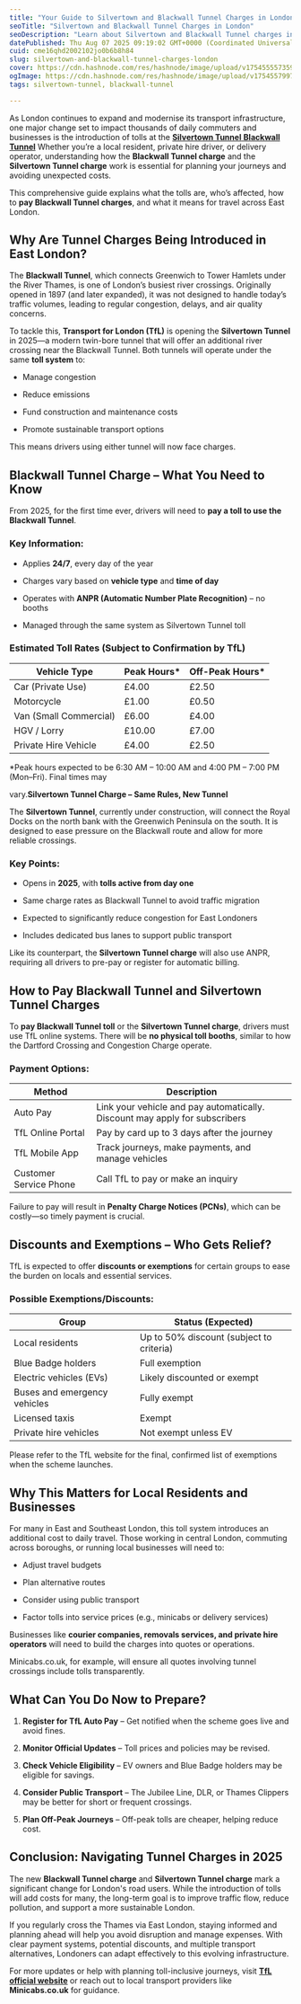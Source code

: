 ```yaml
---
title: "Your Guide to Silvertown and Blackwall Tunnel Charges in London"
seoTitle: "Silvertown and Blackwall Tunnel Charges in London"
seoDescription: "Learn about Silvertown and Blackwall Tunnel charges in London. Get details on toll costs, how to pay, exemptions, and what it means for local drive"
datePublished: Thu Aug 07 2025 09:19:02 GMT+0000 (Coordinated Universal Time)
cuid: cme16qhd2002102jo0b6b8h84
slug: silvertown-and-blackwall-tunnel-charges-london
cover: https://cdn.hashnode.com/res/hashnode/image/upload/v1754555573597/2bd8ee98-8c59-45a4-befe-ec969c93c36c.jpeg
ogImage: https://cdn.hashnode.com/res/hashnode/image/upload/v1754557997692/0f558ab8-7faa-471b-9731-97517cf2e5f5.jpeg
tags: silvertown-tunnel, blackwall-tunnel

---
```


As London continues to expand and modernise its transport infrastructure, one major change set to impact thousands of daily commuters and businesses is the introduction of tolls at the [**Silvertown Tunnel** **Blackwall Tunnel**](https://www.minicabs.co.uk/blog/silvertown-blackwall-tunnel-charge/) Whether you’re a local resident, private hire driver, or delivery operator, understanding how the **Blackwall Tunnel charge** and the **Silvertown Tunnel charge** work is essential for planning your journeys and avoiding unexpected costs.

This comprehensive guide explains what the tolls are, who’s affected, how to **pay Blackwall Tunnel charges**, and what it means for travel across East London.

## **Why Are Tunnel Charges Being Introduced in East London?**

The **Blackwall Tunnel**, which connects Greenwich to Tower Hamlets under the River Thames, is one of London’s busiest river crossings. Originally opened in 1897 (and later expanded), it was not designed to handle today’s traffic volumes, leading to regular congestion, delays, and air quality concerns.

To tackle this, **Transport for London (TfL)** is opening the **Silvertown Tunnel** in 2025—a modern twin-bore tunnel that will offer an additional river crossing near the Blackwall Tunnel. Both tunnels will operate under the same **toll system** to:

* Manage congestion
    
* Reduce emissions
    
* Fund construction and maintenance costs
    
* Promote sustainable transport options
    

This means drivers using either tunnel will now face charges.

## **Blackwall Tunnel Charge – What You Need to Know**

From 2025, for the first time ever, drivers will need to **pay a toll to use the Blackwall Tunnel**.

### **Key Information:**

* Applies **24/7**, every day of the year
    
* Charges vary based on **vehicle type** and **time of day**
    
* Operates with **ANPR (Automatic Number Plate Recognition)** – no booths
    
* Managed through the same system as Silvertown Tunnel toll
    

### **Estimated Toll Rates (Subject to Confirmation by TfL)**

| Vehicle Type | Peak Hours\* | Off-Peak Hours\* |
| --- | --- | --- |
| Car (Private Use) | £4.00 | £2.50 |
| Motorcycle | £1.00 | £0.50 |
| Van (Small Commercial) | £6.00 | £4.00 |
| HGV / Lorry | £10.00 | £7.00 |
| Private Hire Vehicle | £4.00 | £2.50 |

\*Peak hours expected to be 6:30 AM – 10:00 AM and 4:00 PM – 7:00 PM (Mon–Fri). Final times may

vary.**Silvertown Tunnel Charge – Same Rules, New Tunnel**

The **Silvertown Tunnel**, currently under construction, will connect the Royal Docks on the north bank with the Greenwich Peninsula on the south. It is designed to ease pressure on the Blackwall route and allow for more reliable crossings.

### **Key Points:**

* Opens in **2025**, with **tolls active from day one**
    
* Same charge rates as Blackwall Tunnel to avoid traffic migration
    
* Expected to significantly reduce congestion for East Londoners
    
* Includes dedicated bus lanes to support public transport
    

Like its counterpart, the **Silvertown Tunnel charge** will also use ANPR, requiring all drivers to pre-pay or register for automatic billing.

## **How to Pay Blackwall Tunnel and Silvertown Tunnel Charges**

To **pay Blackwall Tunnel toll** or the **Silvertown Tunnel charge**, drivers must use TfL online systems. There will be **no physical toll booths**, similar to how the Dartford Crossing and Congestion Charge operate.

### **Payment Options:**

| Method | Description |
| --- | --- |
| Auto Pay | Link your vehicle and pay automatically. Discount may apply for subscribers |
| TfL Online Portal | Pay by card up to 3 days after the journey |
| TfL Mobile App | Track journeys, make payments, and manage vehicles |
| Customer Service Phone | Call TfL to pay or make an inquiry |

Failure to pay will result in **Penalty Charge Notices (PCNs)**, which can be costly—so timely payment is crucial.

## **Discounts and Exemptions – Who Gets Relief?**

TfL is expected to offer **discounts or exemptions** for certain groups to ease the burden on locals and essential services.

### **Possible Exemptions/Discounts:**

| Group | Status (Expected) |
| --- | --- |
| Local residents | Up to 50% discount (subject to criteria) |
| Blue Badge holders | Full exemption |
| Electric vehicles (EVs) | Likely discounted or exempt |
| Buses and emergency vehicles | Fully exempt |
| Licensed taxis | Exempt |
| Private hire vehicles | Not exempt unless EV |

Please refer to the TfL website for the final, confirmed list of exemptions when the scheme launches.

## **Why This Matters for Local Residents and Businesses**

For many in East and Southeast London, this toll system introduces an additional cost to daily travel. Those working in central London, commuting across boroughs, or running local businesses will need to:

* Adjust travel budgets
    
* Plan alternative routes
    
* Consider using public transport
    
* Factor tolls into service prices (e.g., minicabs or delivery services)
    

Businesses like **courier companies, removals services, and private hire operators** will need to build the charges into quotes or operations.

Minicabs.co.uk, for example, will ensure all quotes involving tunnel crossings include tolls transparently.

## **What Can You Do Now to Prepare?**

1. **Register for TfL Auto Pay** – Get notified when the scheme goes live and avoid fines.
    
2. **Monitor Official Updates** – Toll prices and policies may be revised.
    
3. **Check Vehicle Eligibility** – EV owners and Blue Badge holders may be eligible for savings.
    
4. **Consider Public Transport** – The Jubilee Line, DLR, or Thames Clippers may be better for short or frequent crossings.
    
5. **Plan Off-Peak Journeys** – Off-peak tolls are cheaper, helping reduce cost.
    

## **Conclusion: Navigating Tunnel Charges in 2025**

The new **Blackwall Tunnel charge** and **Silvertown Tunnel charge** mark a significant change for London's road users. While the introduction of tolls will add costs for many, the long-term goal is to improve traffic flow, reduce pollution, and support a more sustainable London.

If you regularly cross the Thames via East London, staying informed and planning ahead will help you avoid disruption and manage expenses. With clear payment systems, potential discounts, and multiple transport alternatives, Londoners can adapt effectively to this evolving infrastructure.

For more updates or help with planning toll-inclusive journeys, visit [**TfL official website**](https://tfl.gov.uk/) or reach out to local transport providers like **Minicabs.co.uk** for guidance.
